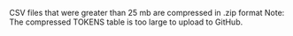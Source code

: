 CSV files that were greater than 25 mb are compressed in .zip format
Note: The compressed TOKENS table is too large to upload to GitHub.
